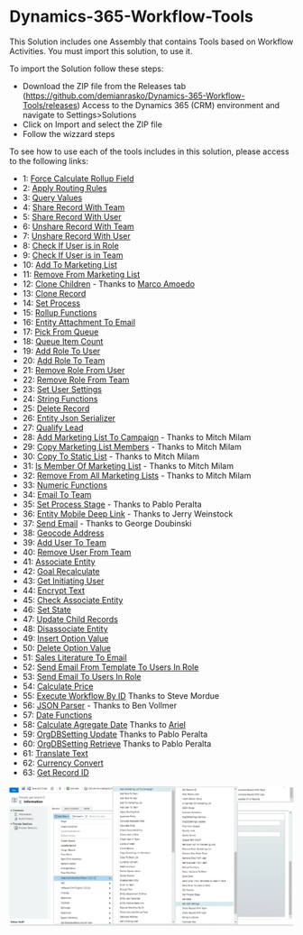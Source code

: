 # Dynamics-365-Workflow-Tools
This Solution includes one Assembly that contains Tools based on Workflow Activities.
You must import this solution, to use it.

To import the Solution follow these steps:

* Download the ZIP file from the Releases tab (https://github.com/demianrasko/Dynamics-365-Workflow-Tools/releases)
 Access to the Dynamics 365 (CRM) environment and navigate to Settings>Solutions
* Click on Import and select the ZIP file
* Follow the wizzard steps

To see how to use each of the tools includes in this solution, please access to the following links:
* 1: [Force Calculate Rollup Field](/docs/Force%20Calculate%20Rollup%20Field.md)
* 2: [Apply Routing Rules](/docs/Apply%20Routing%20Rules.md)
* 3: [Query Values](/docs/Query%20Values%20Step.md)
* 4: [Share Record With Team](/docs/Share%20Record%20With%20Team.md)
* 5: [Share Record With User](/docs/Share%20Record%20With%20User.md)
* 6: [Unshare Record With Team](/docs/Unshare%20Record%20With%20Team.md)
* 7: [Unshare Record With User](/docs/Unshare%20Record%20With%20User.md)
* 8: [Check If User is in Role](/docs/Check%20If%20User%20is%20in%20Role.md)
* 9: [Check If User is in Team](/docs/Check%20If%20User%20is%20in%20Team.md)
* 10: [Add To Marketing List](/docs/Add%20To%20Marketing%20List.md)
* 11: [Remove From Marketing List](/docs/Remove%20From%20Marketing%20List.md)
* 12: [Clone Children](/docs/Clone%20Children.md) - Thanks to [Marco Amoedo](https://github.com/amoedo)
* 13: [Clone Record](/docs/Clone%20Record.md)
* 14: [Set Process](/docs/Set%20Process.md)
* 15: [Rollup Functions](/docs/Rollup%20Functions.md)
* 16: [Entity Attachment To Email](/docs/Entity%20Attachment%20To%20Email.md)
* 17: [Pick From Queue](/docs/Pick%20From%20Queue.md)
* 18: [Queue Item Count](/docs/Queue%20Item%20Count.md)
* 19: [Add Role To User](/docs/Add%20Role%20To%20User.md)
* 20: [Add Role To Team](/docs/Add%20Role%20To%20Team.md)
* 21: [Remove Role From User](/docs/Remove%20Role%20From%20User.md)
* 22: [Remove Role From Team](/docs/Remove%20Role%20From%20Team.md)
* 23: [Set User Settings](/docs/Set%20User%20Settings.md)
* 24: [String Functions](/docs/String%20Functions.md)
* 25: [Delete Record](/docs/Delete%20Record.md)
* 26: [Entity Json Serializer](/docs/Entity%20Json%20Serializer.md)
* 27: [Qualify Lead](/docs/Qualify%20Lead.md)
* 28: [Add Marketing List To Campaign](/docs/Add%20Marketing%20List%20To%20Campaign.md) - Thanks to Mitch Milam
* 29: [Copy Marketing List Members](/docs/Copy%20Marketing%20List%20Members.md) - Thanks to Mitch Milam
* 30: [Copy To Static List](/docs/Copy%20To%20Static%20List.md) - Thanks to Mitch Milam
* 31: [Is Member Of Marketing List](/docs/Is%20Member%20Of%20Marketing%20List.md) - Thanks to Mitch Milam
* 32: [Remove From All Marketing Lists](/docs/Remove%20From%20All%20Marketing%20Lists.md) - Thanks to Mitch Milam
* 33: [Numeric Functions](/docs/Numeric%20Functions.md)
* 34: [Email To Team](/docs/Email%20To%20Team.md)
* 35: [Set Process Stage](/docs/Set%20Process%20Stage.md) - Thanks to Pablo Peralta
* 36: [Entity Mobile Deep Link](/docs/Entity%20Mobile%20Deep%20Link.md) - Thanks to Jerry Weinstock
* 37: [Send Email](/docs/Send%20Email.md) - Thanks to George Doubinski
* 38: [Geocode Address](/docs/Geocode%20Address.md)
* 39: [Add User To Team](/docs/Add%20User%20To%20Team.md)
* 40: [Remove User From Team](/docs/Remove%20User%20From%20Team.md)
* 41: [Associate Entity](/docs/Associate%20Entity.md)
* 42: [Goal Recalculate](/docs/Goal%20Recalculate.md)
* 43: [Get Initiating User](/docs/Get%20Initiating%20User.md)
* 44: [Encrypt Text](/docs/Encrypt%20Text.md)
* 45: [Check Associate Entity](/docs/Check%20Associate%20Entity.md)
* 46: [Set State](/docs/Set%20State.md)
* 47: [Update Child Records](/docs/Update%20Child%20Records.md)
* 48: [Disassociate Entity](/docs/Disassociate%20Entity.md)
* 49: [Insert Option Value](/docs/Insert%20Option%20Value.md)
* 50: [Delete Option Value](/docs/Delete%20Option%20Value.md)
* 51: [Sales Literature To Email](/docs/Sales%20Literature%20To%20Email.md)
* 52: [Send Email From Template To Users In Role](/docs/SendEmailFromTemplateToUsersInRole.md)
* 53: [Send Email To Users In Role](/docs/SendEmailToUsersInRole.md)
* 54: [Calculate Price](/docs/CalculatePrice.md)
* 55: [Execute Workflow By ID](/docs/ExecuteWorkflowByID.md) Thanks to Steve Mordue 
* 56: [JSON Parser](/docs/JSONParser.md) - Thanks to Ben Vollmer
* 57: [Date Functions](/docs/DateFunctions.md)
* 58: [Calculate Agregate Date](/docs/CalculateAgregateDate.md) Thanks to [Ariel](https://github.com/arilani)
* 59: [OrgDBSetting Update](/docs/OrgDBSettingsUpdate.md) Thanks to Pablo Peralta 
* 60: [OrgDBSetting Retrieve](/docs/OrgDBSettingsRetrieve.md) Thanks to Pablo Peralta 
* 61: [Translate Text](/docs/TranslateText.md) 
* 62: [Currency Convert](/docs/CurrencyConvert.md) 
* 63: [Get Record ID](/docs/GetRecordID.md) 

![](docs/Home_wf1_51.gif)

